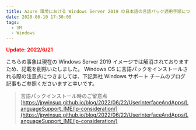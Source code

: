 ```yaml
---
title: Azure 環境における Windows Server 2019 の日本語の言語パック適用手順について (修正展開済み)
date: 2020-06-10 17:30:00
tags:
  - VM
  - Windows
---
```


<span style="color:red;">

**Update: 2022/6/21**

</span>

こちらの事象は現在の Windows Server 2019 イメージでは解消されておりますため、記載を削除いたしました。
Windows OS に言語パックをインストールされる際の注意点につきましては、下記弊社 Windows サポート チームのブログ記事もご参照くださいますと幸いです。

> 言語パックインストール時のご留意点
> [https://jpwinsup.github.io/blog/2022/06/22/UserInterfaceAndApps/LanguageSupport_IME/lp-consideration/](https://jpwinsup.github.io/blog/2022/06/22/UserInterfaceAndApps/LanguageSupport_IME/lp-consideration/)
